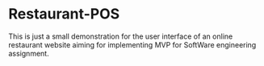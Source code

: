 # Restaurant-POS
This is just a small demonstration for the user interface of an online restaurant website aiming for implementing MVP for SoftWare engineering assignment. 
